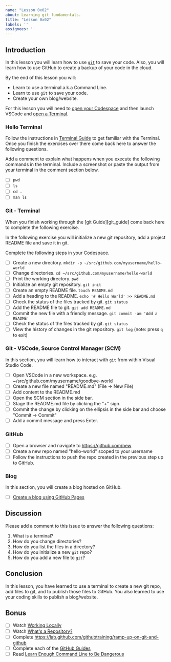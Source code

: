 ```yaml
---
name: "Lesson 0x02"
about: Learning git fundamentals.
title: "Lesson 0x02"
labels: ''
assignees: ''
---
```


## Introduction

In this lesson you will learn how to use [`git`][git] to save your code.
Also, you will learn how to use GitHub to create a backup of your code in the
cloud.

By the end of this lesson you will:

* Learn to use a terminal a.k.a Command Line.
* Learn to use `git` to save your code.
* Create your own blog/website.

For this lesson you will need to [open your Codespace][codespace] and then
launch VSCode and [open a Terminal][integrated_terminal].

### Hello Terminal

Follow the instructions in [Terminal Guide][terminal_guide] to get familiar
with the Terminal. Once you finish the exercises over there come back here to
answer the following questions.

Add a comment to explain what happens when you execute the following commands
in the terminal. Include a screenshot or paste the output from your terminal in
the comment section below.

* [ ] `pwd`
* [ ] `ls`
* [ ] `cd .`
* [ ] `man ls`

### Git - Terminal

When you finish working through the [git Guide][git_guide] come back here to
complete the following exercise.

In the following exercise you will initialize a new git repository, add a
project README file and save it in git.

Complete the following steps in your Codespace.

* [ ] Create a new directory. `mkdir -p ~/src/github.com/myusername/hello-world`
* [ ] Change directories. `cd ~/src/github.com/myusername/hello-world`
* [ ] Print the working directory. `pwd`
* [ ] Initialize an empty git repository. `git init`
* [ ] Create an empty README file. `touch README.md`
* [ ] Add a heading to the README. `echo '# Hello World' >> README.md`
* [ ] Check the status of the files tracked by git. `git status`
* [ ] Add the README file to git. `git add README.md`
* [ ] Commit the new file with a friendly message. `git commit -am 'Add a README'`
* [ ] Check the status of the files tracked by git. `git status`
* [ ] View the history of changes in the git repository. `git log` (note: press `q` to exit)

### Git - VSCode, Source Control Manager (SCM)

In this section, you will learn how to interact with `git` from within Visual Studio Code.

* [ ] Open VSCode in a new workspace. e.g. ~/src/github.com/myusername/goodbye-world
* [ ] Create a new file named "README.md" (File -> New File)
* [ ] Add content to the README.md
* [ ] Open the SCM section in the side bar.
* [ ] Stage the README.md file by clicking the "+" sign.
* [ ] Commit the change by clicking on the ellipsis in the side bar and choose "Commit -> Commit"
* [ ] Add a commit message and press Enter.

### GitHub

* [ ] Open a browser and navigate to https://github.com/new
* [ ] Create a new repo named "hello-world" scoped to your username
* [ ] Follow the instructions to push the repo created in the previous step up to GitHub.

### Blog

In this section, you will create a blog hosted on GitHub.

* [ ] [Create a blog using GitHub Pages][gh_pages]

## Discussion

Please add a comment to this issue to answer the following questions:

1. What is a terminal?
1. How do you change directories?
1. How do you list the files in a directory?
1. How do you initialize a new `git` repo?
1. How do you add a new file to `git`?

## Conclusion

In this lesson, you have learned to use a terminal to create a new git repo,
add files to git, and to publish those files to GitHub. You also learned
to use your coding skills to publish a blog/website.

## Bonus

* [ ] Watch [Working Locally](https://youtu.be/rBbbOouhI-s)
* [ ] Watch [What's a Repository?](https://www.youtube.com/watch?v=UmX4kyB2wfg)
* [ ] Complete https://lab.github.com/githubtraining/ramp-up-on-git-and-github
* [ ] Complete each of the [GitHub Guides][guides]
* [ ] Read [Learn Enough Command Line to Be Dangerous][learn_enough]

[codespace]: https://github.com/CodeChica/plus-plus/blob/main/doc/codespaces.md#creating-your-codespace
[gh_pages]: https://lab.github.com/githubtraining/github-pages
[git]: https://git-scm.com/
[guides]: https://guides.github.com/
[integrated_terminal]: https://code.visualstudio.com/docs/editor/integrated-terminal
[learn_enough]: https://www.learnenough.com/command-line-tutorial/basics
[terminal_guide]: https://github.com/CodeChica/plus-plus/blob/main/doc/terminal.md
